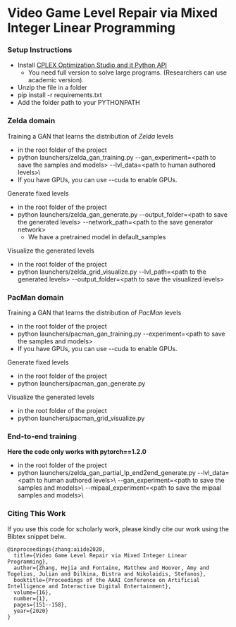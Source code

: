 # Video Game Level Repair via Mixed Integer Linear Programming

### Setup Instructions
- Install [CPLEX Optimization Studio and it Python API](https://developer.ibm.com/docloud/blog/2019/07/04/cplex-optimization-studio-for-students-and-academics/)
    - You need full version to solve large programs. (Researchers can use academic version).
- Unzip the file in a folder
- pip install -r requirements.txt
- Add the folder path to your PYTHONPATH

### Zelda domain
Training a GAN that learns the distribution of *Zelda* levels
- in the root folder of the project
- python launchers/zelda_gan_training.py --gan_experiment=\<path to save the samples and models\> --lvl_data=\<path to human authored levels>\
- If you have GPUs, you can use --cuda to enable GPUs.

Generate fixed levels
- in the root folder of the project
- python launchers/zelda_gan_generate.py --output_folder=\<path to save the generated levels\> --network_path=\<path to the save generator network\>
    - We have a pretrained model in default_samples
    
Visualize the generated levels
- in the root folder of the project
- python launchers/zelda_grid_visualize.py --lvl_path=\<path to the generated levels\> --output_folder=\<path to save the visualized levels\>


### PacMan domain
Training a GAN that learns the distribution of *PacMan* levels
- in the root folder of the project
- python launchers/pacman_gan_training.py --experiment=\<path to save the samples and models\>
- If you have GPUs, you can use --cuda to enable GPUs.

Generate fixed levels
- in the root folder of the project
- python launchers/pacman_gan_generate.py
    
Visualize the generated levels
- in the root folder of the project
- python launchers/pacman_grid_visualize.py


### End-to-end training
**Here the code only works with pytorch==1.2.0**
- in the root folder of the project
- python launchers/zelda_gan_partial_lp_end2end_generate.py --lvl_data=\<path to human authored levels>\ --gan_experiment=\<path to save the samples and models>\ --mipaal_experiment=\<path to save the mipaal samples and models>\


### Citing This Work
If you use this code for scholarly work, please kindly cite our work using the Bibtex snippet belw.
```
@inproceedings{zhang:aiide2020,
  title={Video Game Level Repair via Mixed Integer Linear Programming},
  author={Zhang, Hejia and Fontaine, Matthew and Hoover, Amy and Togelius, Julian and Dilkina, Bistra and Nikolaidis, Stefanos},
  booktitle={Proceedings of the AAAI Conference on Artificial Intelligence and Interactive Digital Entertainment},
  volume={16},
  number={1},
  pages={151--158},
  year={2020}
}
```
